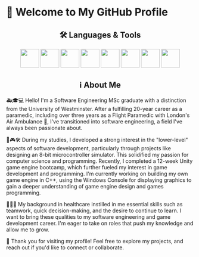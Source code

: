 # 👋 Welcome to My GitHub Profile  

<h2 align="center">🛠️ Languages & Tools</h2>  
<p align="center">
  <img src="https://img.shields.io/badge/C%2B%2B-%23f34b7d.svg?style=flat-square&logo=c%2B%2B&logoColor=white" height="50"/>
  <img src="https://img.shields.io/badge/Python-%233572A5.svg?style=flat-square&logo=python&logoColor=white" height="50"/>
  <img src="https://img.shields.io/badge/C%23-%23178600.svg?style=flat-square&logo=c-sharp&logoColor=white" height="50"/>
  <img src="https://img.shields.io/badge/p5.js-%23ED225D.svg?style=flat-square&logo=javascript&logoColor=white" height="50"/>
  <img src="https://img.shields.io/badge/Unity-%232D3E50.svg?style=flat-square&logo=unity&logoColor=white" height="50"/>
  <img src="https://img.shields.io/badge/Microcontrollers-%23f2f2f2.svg?style=flat-square&logo=arduino&logoColor=black" height="50"/>
  <img src="https://img.shields.io/badge/tkinter-%234EAA25.svg?style=flat-square&logo=python&logoColor=white" height="50"/>
  <img src="https://img.shields.io/badge/RStudio-%2375AADB.svg?style=flat-square&logo=rstudio&logoColor=white" height="50"/>
</p>

<h2 align="center">ℹ️ About Me</h2>  

🚑🎓💻 Hello! I'm a Software Engineering MSc graduate with a distinction from the University of Westminster. After a fulfilling 20-year career as a paramedic, including over three years as a Flight Paramedic with London's Air Ambulance 🚁, I've transitioned into software engineering, a field I've always been passionate about.

💾🎮🛠️ During my studies, I developed a strong interest in the "lower-level" aspects of software development, particularly through projects like designing an 8-bit microcontroller simulator. This solidified my passion for computer science and programming. Recently, I completed a 12-week Unity game engine bootcamp, which further fueled my interest in game development and programming. I'm currently working on building my own game engine in C++, using the Windows Console for displaying graphics to gain a deeper understanding of game engine design and games programming.

🤝🌱🧠 My background in healthcare instilled in me essential skills such as teamwork, quick decision-making, and the desire to continue to learn. I want to bring these qualities to my software engineering and game development career. I'm eager to take on roles that push my knowledge and allow me to grow.

🚀 Thank you for visiting my profile! Feel free to explore my projects, and reach out if you'd like to connect or collaborate.
